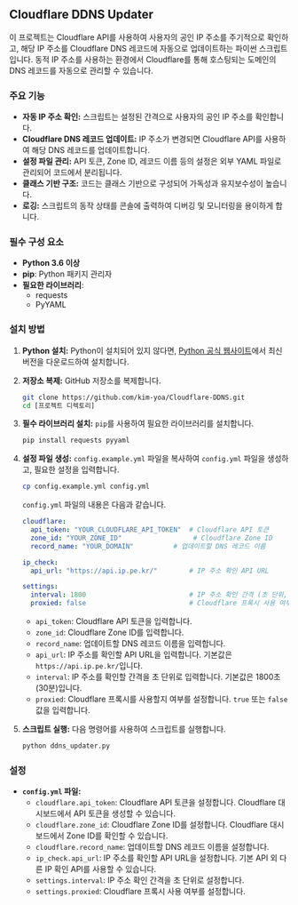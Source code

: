 ## Cloudflare DDNS Updater

이 프로젝트는 Cloudflare API를 사용하여 사용자의 공인 IP 주소를 주기적으로 확인하고, 해당 IP 주소를 Cloudflare DNS 레코드에 자동으로 업데이트하는 파이썬 스크립트입니다. 동적 IP 주소를 사용하는 환경에서 Cloudflare를 통해 호스팅되는 도메인의 DNS 레코드를 자동으로 관리할 수 있습니다.

### 주요 기능

*   **자동 IP 주소 확인:** 스크립트는 설정된 간격으로 사용자의 공인 IP 주소를 확인합니다.
*   **Cloudflare DNS 레코드 업데이트:** IP 주소가 변경되면 Cloudflare API를 사용하여 해당 DNS 레코드를 업데이트합니다.
*   **설정 파일 관리:** API 토큰, Zone ID, 레코드 이름 등의 설정은 외부 YAML 파일로 관리되어 코드에서 분리됩니다.
*   **클래스 기반 구조:** 코드는 클래스 기반으로 구성되어 가독성과 유지보수성이 높습니다.
*   **로깅:** 스크립트의 동작 상태를 콘솔에 출력하여 디버깅 및 모니터링을 용이하게 합니다.

### 필수 구성 요소

*   **Python 3.6 이상**
*   **pip**: Python 패키지 관리자
*   **필요한 라이브러리**:
    *   requests
    *   PyYAML

### 설치 방법

1.  **Python 설치:** Python이 설치되어 있지 않다면, [Python 공식 웹사이트](https://www.python.org/)에서 최신 버전을 다운로드하여 설치합니다.
2.  **저장소 복제:** GitHub 저장소를 복제합니다.

    ```bash
    git clone https://github.com/kim-yoa/Cloudflare-DDNS.git
    cd [프로젝트 디렉토리]
    ```

3.  **필수 라이브러리 설치:** `pip`를 사용하여 필요한 라이브러리를 설치합니다.


    ```bash
    pip install requests pyyaml
    ```

4.  **설정 파일 생성:** `config.example.yml` 파일을 복사하여 `config.yml` 파일을 생성하고, 필요한 설정을 입력합니다.

    ```bash
    cp config.example.yml config.yml
    ```

    `config.yml` 파일의 내용은 다음과 같습니다.

    ```yaml
    cloudflare:
      api_token: "YOUR_CLOUDFLARE_API_TOKEN"  # Cloudflare API 토큰
      zone_id: "YOUR_ZONE_ID"                  # Cloudflare Zone ID
      record_name: "YOUR_DOMAIN"          # 업데이트할 DNS 레코드 이름

    ip_check:
      api_url: "https://api.ip.pe.kr/"        # IP 주소 확인 API URL

    settings:
      interval: 1800                          # IP 주소 확인 간격 (초 단위, 기본값: 1800초 = 30분)
      proxied: false                          # Cloudflare 프록시 사용 여부 (true 또는 false)
    ```

    *   `api_token`: Cloudflare API 토큰을 입력합니다.
    *   `zone_id`: Cloudflare Zone ID를 입력합니다.
    *   `record_name`: 업데이트할 DNS 레코드 이름을 입력합니다.
    *   `api_url`: IP 주소를 확인할 API URL을 입력합니다. 기본값은 `https://api.ip.pe.kr/`입니다.
    *   `interval`: IP 주소를 확인할 간격을 초 단위로 입력합니다. 기본값은 1800초(30분)입니다.
    *   `proxied`: Cloudflare 프록시를 사용할지 여부를 설정합니다. `true` 또는 `false` 값을 입력합니다.

5.  **스크립트 실행:** 다음 명령어를 사용하여 스크립트를 실행합니다.

    ```bash
    python ddns_updater.py
    ```

### 설정

*   **`config.yml` 파일:**
    *   `cloudflare.api_token`: Cloudflare API 토큰을 설정합니다. Cloudflare 대시보드에서 API 토큰을 생성할 수 있습니다.
    *   `cloudflare.zone_id`: Cloudflare Zone ID를 설정합니다. Cloudflare 대시보드에서 Zone ID를 확인할 수 있습니다.
    *   `cloudflare.record_name`: 업데이트할 DNS 레코드 이름을 설정합니다.
    *   `ip_check.api_url`: IP 주소를 확인할 API URL을 설정합니다. 기본 API 외 다른 IP 확인 API를 사용할 수 있습니다.
    *   `settings.interval`: IP 주소 확인 간격을 초 단위로 설정합니다.
    *   `settings.proxied`: Cloudflare 프록시 사용 여부를 설정합니다.

